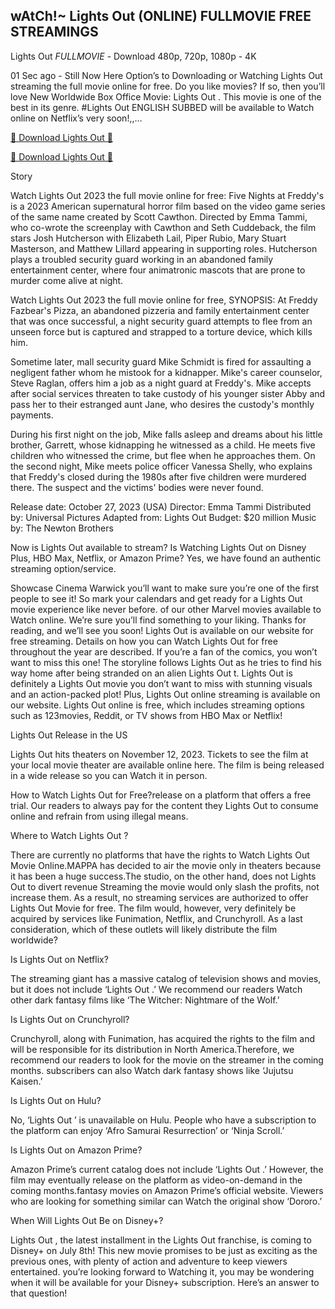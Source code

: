 ## wAtCh!~ Lights Out (ONLINE) FULLMOVIE FREE STREAMINGS

Lights Out *FULLMOVIE* - Download 480p, 720p, 1080p - 4K

01 Sec ago - Still Now Here Option’s to Downloading or Watching Lights Out streaming the full movie online for free. Do you like movies? If so, then you’ll love New Worldwide Box Office Movie: Lights Out . This movie is one of the best in its genre. #Lights Out ENGLISH SUBBED will be available to Watch online on Netflix’s very soon!,,…

[🔴 Download Lights Out 🔴](https://prime.kingmovies25.org/movie/931642/lights-out.html)

[🔴 Download Lights Out 🔴](https://prime.kingmovies25.org/movie/931642/lights-out.html)

Story 

Watch Lights Out 2023 the full movie online for free: Five Nights at Freddy's is a 2023 American supernatural horror film based on the video game series of the same name created by Scott Cawthon. Directed by Emma Tammi, who co-wrote the screenplay with Cawthon and Seth Cuddeback, the film stars Josh Hutcherson with Elizabeth Lail, Piper Rubio, Mary Stuart Masterson, and Matthew Lillard appearing in supporting roles. Hutcherson plays a troubled security guard working in an abandoned family entertainment center, where four animatronic mascots that are prone to murder come alive at night.

Watch Lights Out 2023 the full movie online for free, SYNOPSIS: At Freddy Fazbear's Pizza, an abandoned pizzeria and family entertainment center that was once successful, a night security guard attempts to flee from an unseen force but is captured and strapped to a torture device, which kills him.

Sometime later, mall security guard Mike Schmidt is fired for assaulting a negligent father whom he mistook for a kidnapper. Mike's career counselor, Steve Raglan, offers him a job as a night guard at Freddy's. Mike accepts after social services threaten to take custody of his younger sister Abby and pass her to their estranged aunt Jane, who desires the custody's monthly payments.

During his first night on the job, Mike falls asleep and dreams about his little brother, Garrett, whose kidnapping he witnessed as a child. He meets five children who witnessed the crime, but flee when he approaches them. On the second night, Mike meets police officer Vanessa Shelly, who explains that Freddy's closed during the 1980s after five children were murdered there. The suspect and the victims' bodies were never found.

Release date: October 27, 2023 (USA) Director: Emma Tammi Distributed by: Universal Pictures Adapted from: Lights Out Budget: $20 million Music by: The Newton Brothers

Now is Lights Out available to stream? Is Watching Lights Out on Disney Plus, HBO Max, Netflix, or Amazon Prime? Yes, we have found an authentic streaming option/service.

Showcase Cinema Warwick you’ll want to make sure you’re one of the first people to see it! So mark your calendars and get ready for a Lights Out movie experience like never before. of our other Marvel movies available to Watch online. We’re sure you’ll find something to your liking. Thanks for reading, and we’ll see you soon! Lights Out is available on our website for free streaming. Details on how you can Watch Lights Out for free throughout the year are described. If you’re a fan of the comics, you won’t want to miss this one! The storyline follows Lights Out as he tries to find his way home after being stranded on an alien Lights Out t. Lights Out is definitely a Lights Out movie you don’t want to miss with stunning visuals and an action-packed plot! Plus, Lights Out online streaming is available on our website. Lights Out online is free, which includes streaming options such as 123movies, Reddit, or TV shows from HBO Max or Netflix!

Lights Out Release in the US

Lights Out hits theaters on November 12, 2023. Tickets to see the film at your local movie theater are available online here. The film is being released in a wide release so you can Watch it in person.

How to Watch Lights Out for Free?release on a platform that offers a free trial. Our readers to always pay for the content they Lights Out to consume online and refrain from using illegal means.

Where to Watch Lights Out ?

There are currently no platforms that have the rights to Watch Lights Out Movie Online.MAPPA has decided to air the movie only in theaters because it has been a huge success.The studio, on the other hand, does not Lights Out to divert revenue Streaming the movie would only slash the profits, not increase them. As a result, no streaming services are authorized to offer Lights Out Movie for free. The film would, however, very definitely be acquired by services like Funimation, Netflix, and Crunchyroll. As a last consideration, which of these outlets will likely distribute the film worldwide?

Is Lights Out on Netflix?

The streaming giant has a massive catalog of television shows and movies, but it does not include ‘Lights Out .’ We recommend our readers Watch other dark fantasy films like ‘The Witcher: Nightmare of the Wolf.’

Is Lights Out on Crunchyroll?

Crunchyroll, along with Funimation, has acquired the rights to the film and will be responsible for its distribution in North America.Therefore, we recommend our readers to look for the movie on the streamer in the coming months. subscribers can also Watch dark fantasy shows like ‘Jujutsu Kaisen.’

Is Lights Out on Hulu?

No, ‘Lights Out ’ is unavailable on Hulu. People who have a subscription to the platform can enjoy ‘Afro Samurai Resurrection’ or ‘Ninja Scroll.’

Is Lights Out on Amazon Prime?

Amazon Prime’s current catalog does not include ‘Lights Out .’ However, the film may eventually release on the platform as video-on-demand in the coming months.fantasy movies on Amazon Prime’s official website. Viewers who are looking for something similar can Watch the original show ‘Dororo.’

When Will Lights Out Be on Disney+?

Lights Out , the latest installment in the Lights Out franchise, is coming to Disney+ on July 8th! This new movie promises to be just as exciting as the previous ones, with plenty of action and adventure to keep viewers entertained. you’re looking forward to Watching it, you may be wondering when it will be available for your Disney+ subscription. Here’s an answer to that question!
